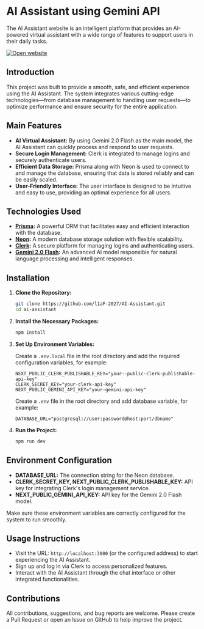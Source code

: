 # AI Assistant using Gemini API

The AI Assistant website is an intelligent platform that provides an AI-powered virtual assistant with a wide range of features to support users in their daily tasks.

[![Open website](https://img.shields.io/badge/website-000000?style=for-the-badge&logo=About.me&logoColor=white)](https://gemai-ai-assistant.vercel.app/)

## Introduction

This project was built to provide a smooth, safe, and efficient experience using the AI Assistant. The system integrates various cutting-edge technologies—from database management to handling user requests—to optimize performance and ensure security for the entire application.

## Main Features
- **AI Virtual Assistant:** By using Gemini 2.0 Flash as the main model, the AI Assistant can quickly process and respond to user requests.
- **Secure Login Management:** Clerk is integrated to manage logins and securely authenticate users.
- **Efficient Data Storage:** Prisma along with Neon is used to connect to and manage the database, ensuring that data is stored reliably and can be easily scaled.
- **User-Friendly Interface:** The user interface is designed to be intuitive and easy to use, providing an optimal experience for all users.

## Technologies Used

- **[Prisma](https://www.prisma.io/):** A powerful ORM that facilitates easy and efficient interaction with the database.
- **[Neon](https://neon.tech/):** A modern database storage solution with flexible scalability.
- **[Clerk](https://clerk.com/):** A secure platform for managing logins and authenticating users.
- **[Gemini 2.0 Flash](https://ai.google.dev/gemini-api/docs/models/gemini?authuser=1#gemini-2.0-flash):** An advanced AI model responsible for natural language processing and intelligent responses.

## Installation

1. **Clone the Repository:**

   ```bash
   git clone https://github.com/l1aF-2027/AI-Assistant.git
   cd ai-assistant
   ```

2. **Install the Necessary Packages:**

   ```bash
   npm install
   ```

3. **Set Up Environment Variables:**

   Create a `.env.local` file in the root directory and add the required configuration variables, for example:

   ```env
   NEXT_PUBLIC_CLERK_PUBLISHABLE_KEY="your--public-clerk-publishable-api-key"
   CLERK_SECRET_KEY="your-clerk-api-key"
   NEXT_PUBLIC_GEMINI_API_KEY="your-gemini-api-key"
   ```
   
   Create a `.env` file in the root directory and add database variable, for example:
   ```env
   DATABASE_URL="postgresql://user:password@host:port/dbname"
   ```
4. **Run the Project:**

   ```bash
   npm run dev
   ```

## Environment Configuration

- **DATABASE_URL:** The connection string for the Neon database.
- **CLERK_SECRET_KEY, NEXT_PUBLIC_CLERK_PUBLISHABLE_KEY:** API key for integrating Clerk's login management service.
- **NEXT_PUBLIC_GEMINI_API_KEY:** API key for the Gemini 2.0 Flash model.

Make sure these environment variables are correctly configured for the system to run smoothly.

## Usage Instructions

- Visit the URL: `http://localhost:3000` (or the configured address) to start experiencing the AI Assistant.
- Sign up and log in via Clerk to access personalized features.
- Interact with the AI Assistant through the chat interface or other integrated functionalities.

## Contributions

All contributions, suggestions, and bug reports are welcome. Please create a Pull Request or open an Issue on GitHub to help improve the project.
